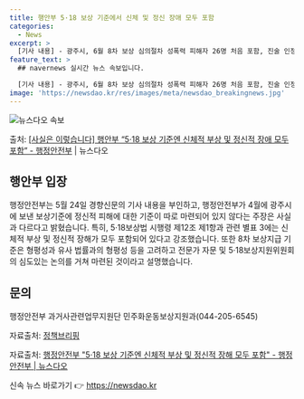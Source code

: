 ```yaml
---
title: 행안부 5·18 보상 기준에서 신체 및 정신 장애 모두 포함
categories:
  - News
excerpt: >
  [기사 내용] - 광주시, 6월 8차 보상 심의절차 성폭력 피해자 26명 처음 포함, 진술 인정 받아도 보상…
feature_text: >
  ## navernews 실시간 뉴스 속보입니다.

  [기사 내용] - 광주시, 6월 8차 보상 심의절차 성폭력 피해자 26명 처음 포함, 진술 인정 받아도 보상…
image: 'https://newsdao.kr/res/images/meta/newsdao_breakingnews.jpg'
---
```


![뉴스다오 속보](https://newsdao.kr/res/images/meta/newsdao_breakingnews.jpg)

<p>출처: <a href="https://newsdao.kr/3913" rel="dofollow">[사실은 이렇습니다] 행안부 “5·18 보상 기준엔 신체적 부상 및 정신적 장애 모두 포함” - 행정안전부</a> | 뉴스다오</p>

<h2 data-ke-size="size26">행안부 입장</h2>

<p data-ke-size="size16">행정안전부는 5월 24일 경향신문의 기사 내용을 부인하고, 행정안전부가 4월에 광주시에 보낸 보상기준에 정신적 피해에 대한 기준이 따로 마련되어 있지 않다는 주장은 사실과 다르다고 밝혔습니다. 특히, 5·18보상법 시행령 제12조 제1항과 관련 별표 3에는 신체적 부상 및 정신적 장해가 모두 포함되어 있다고 강조했습니다. 또한 8차 보상지급 기준은 형평성과 유사 법률과의 형평성 등을 고려하고 전문가 자문 및 5·18보상지원위원회의 심도있는 논의를 거쳐 마련된 것이라고 설명했습니다.</p>

<h2 data-ke-size="size26">문의</h2>

<p data-ke-size="size16">행정안전부 과거사관련업무지원단 민주화운동보상지원과(044-205-6545)</p>

<p data-ke-size="size16">자료출처: <a href="https://www.korea.kr/policy/prim_policyBriefingView.do?newsId=148832443" target="_blank">정책브리핑</a></p>
<p data-ke-size="size16">자료출처: <a href="https://newsdao.kr/3913" target="_blank">행정안전부 "5·18 보상 기준엔 신체적 부상 및 정신적 장해 모두 포함" - 행정안전부 | 뉴스다오</a></p> 

신속 뉴스 바로가기 👉 <a href="https://newsdao.kr" rel="dofollow">https://newsdao.kr</a>


